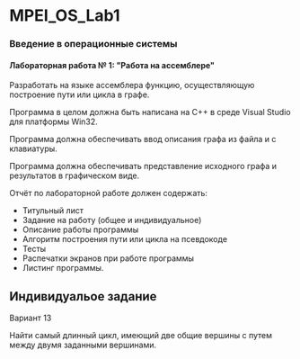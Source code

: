 # MPEI_OS_Lab1
### Введение в операционные системы

#### Лабораторная работа № 1:  "Работа на ассемблере"

Разработать на языке ассемблера функцию, осуществляющую построение пути или цикла в графе.

Программа в целом должна быть написана на C++ в среде Visual Studio для платформы Win32.

Программа должна обеспечивать ввод описания графа из файла и с клавиатуры.

Программа должна обеспечивать представление исходного графа и результатов в графическом виде.

Отчёт по лабораторной работе должен содержать:
  - Титульный лист
  - Задание на работу (общее и индивидуальное)
  - Описание работы программы
  - Алгоритм построения пути или цикла на псевдокоде
  - Тесты
  - Распечатки экранов при работе программы
  - Листинг программы.

## Индивидуальое задание

Вариант 13 

Найти самый длинный цикл, имеющий две общие вершины с путем между двумя заданными вершинами.
